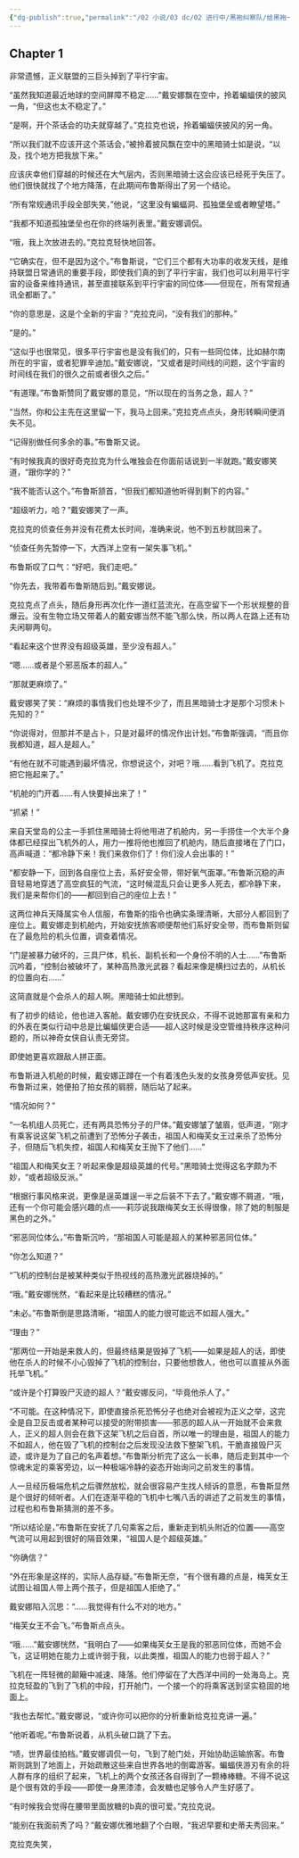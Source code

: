 ```yaml
---
{"dg-publish":true,"permalink":"/02 小说/03 dc/02 进行中/黑袍纠察队/给黑袍一点小小的dc震撼/","noteIcon":""}
---
```


## Chapter 1

非常遗憾，正义联盟的三巨头掉到了平行宇宙。

“虽然我知道最近地球的空间屏障不稳定……”戴安娜飘在空中，拎着蝙蝠侠的披风一角，“但这也太不稳定了。”

“是啊，开个茶话会的功夫就穿越了。”克拉克也说，拎着蝙蝠侠披风的另一角。

“所以我们就不应该开这个茶话会，”被拎着披风飘在空中的黑暗骑士如是说，“以及，找个地方把我放下来。”

应该庆幸他们穿越的时候还在大气层内，否则黑暗骑士这会应该已经死于失压了。他们很快就找了个地方降落，在此期间布鲁斯得出了另一个结论。

“所有常规通讯手段全部失笑，”他说，“这里没有蝙蝠洞、孤独堡垒或者瞭望塔。”

“我都不知道孤独堡垒也在你的终端列表里。”戴安娜调侃。

“哦，我上次放进去的。”克拉克轻快地回答。

“它确实在，但不是因为这个。”布鲁斯说，“它们三个都有大功率的收发天线，是维持联盟日常通讯的重要手段，即使我们真的到了平行宇宙，我们也可以利用平行宇宙的设备来维持通讯，甚至直接联系到平行宇宙的同位体——但现在，所有常规通讯全都断了。”

“你的意思是，这是个全新的宇宙？”克拉克问，“没有我们的那种。”

“是的。”

“这似乎也很常见，很多平行宇宙也是没有我们的，只有一些同位体，比如赫尔南所在的宇宙，或者犯罪辛迪加。”戴安娜说，“又或者是时间线的问题，这个宇宙的时间线在我们的很久之前或者很久之后。”

“有道理。”布鲁斯赞同了戴安娜的意见，“所以现在的当务之急，超人？”

“当然，你和公主先在这里留一下，我马上回来。”克拉克点点头，身形转瞬间便消失不见。

“记得别做任何多余的事。”布鲁斯又说。

“有时候我真的很好奇克拉克为什么唯独会在你面前话说到一半就跑。”戴安娜笑道，“跟你学的？”

“我不能否认这个。”布鲁斯颔首，“但我们都知道他听得到剩下的内容。”

“超级听力，哈？”戴安娜笑了一声。

克拉克的侦查任务并没有花费太长时间，准确来说，他不到五秒就回来了。

“侦查任务先暂停一下，大西洋上空有一架失事飞机。”

布鲁斯叹了口气：“好吧，我们走吧。”

“你先去，我带着布鲁斯随后到。”戴安娜说。

克拉克点了点头，随后身形再次化作一道红蓝流光，在高空留下一个形状规整的音爆云。没有生物立场又带着人的戴安娜当然不能飞那么快，所以两人在路上还有功夫闲聊两句。

“看起来这个世界没有超级英雄，至少没有超人。”

“嗯……或者是个邪恶版本的超人。”

“那就更麻烦了。”

戴安娜笑了笑：“麻烦的事情我们也处理不少了，而且黑暗骑士才是那个习惯未卜先知的？”

“你说得对，但那并不是占卜，只是对最坏的情况作出计划。”布鲁斯强调，“而且你我都知道，超人是超人。”

“有他在就不可能遇到最坏情况，你想说这个，对吧？哦……看到飞机了。克拉克把它拖起来了。”

“机舱的门开着……有人快要掉出来了！”

“抓紧！”

来自天堂岛的公主一手抓住黑暗骑士将他甩进了机舱内，另一手捞住一个大半个身体都已经探出飞机外的人，用力一推将他也推回了机舱内，随后直接堵在了门口，高声喊道：“都冷静下来！我们来救你们了！你们没人会出事的！”

“都安静一下，回到各自座位上去，系好安全带，带好氧气面罩。”布鲁斯沉稳的声音轻易地穿透了高空疯狂的气流，“这时候混乱只会让更多人死去，都冷静下来，我们是来帮你们的——都回到自己的座位上去！”

这两位神兵天降属实令人信服，布鲁斯的指令也确实条理清晰，大部分人都回到了座位上。戴安娜走到机舱内，开始安抚旅客顺便帮他们系好安全带，而布鲁斯则留在了最危险的机头位置，调查着情况。

“门是被暴力破坏的，三具尸体，机长、副机长和一个身份不明的人士……”布鲁斯沉吟着，“控制台被破坏了，某种高热激光武器？看起来像是横扫过去的，从机长的位置向右……”

这简直就是个会杀人的超人啊。黑暗骑士如此想到。

有了初步的结论，他也进入客舱。戴安娜仍在安抚民众，不得不说她那富有亲和力的外表在类似行动中总是比蝙蝠侠更合适——超人这时候是没空管维持秩序这种问题的，所以神奇女侠自认责无旁贷。

即使她更喜欢跟敌人拼正面。

布鲁斯进入机舱的时候，戴安娜正蹲在一个有着浅色头发的女孩身旁低声安抚。见布鲁斯过来，她便拍了拍女孩的肩膀，随后站了起来。

“情况如何？”

“一名机组人员死亡，还有两具恐怖分子的尸体。”戴安娜皱了皱眉，低声道，“刚才有乘客说这架飞机之前遭到了恐怖分子袭击，祖国人和梅芙女王过来杀了恐怖分子，但随后飞机失控，祖国人和梅芙女王抛下了他们……”

“祖国人和梅芙女王？听起来像是超级英雄的代号。”黑暗骑士觉得这名字颇为不妙，“或者超级反派。”

“根据行事风格来说，更像是逞英雄逞一半之后装不下去了。”戴安娜不屑道，“哦，还有一个你可能会感兴趣的点——莉莎说我跟梅芙女王长得很像，除了她的制服是黑色的之外。”

“邪恶同位体么，”布鲁斯沉吟，“那祖国人可能是超人的某种邪恶同位体。”

“你怎么知道？”

“飞机的控制台是被某种类似于热视线的高热激光武器烧掉的。”

“哦。”戴安娜恍然，“看起来是比较糟糕的情况。”

“未必。”布鲁斯倒是思路清晰，“祖国人的能力很可能远不如超人强大。”

“理由？”

“那两位一开始是来救人的，但最终结果是毁掉了飞机——如果是超人的话，即使他在杀人的时候不小心毁掉了飞机的控制台，只要他想救人，他也可以直接从外面托举飞机。”

“或许是个打算毁尸灭迹的超人？”戴安娜反问，“毕竟他杀人了。”

“不可能。在这种情况下，即使直接杀死恐怖分子也绝对会被视为正义之举，这完全是自卫反击或者某种可以接受的附带损害——邪恶的超人从一开始就不会来救人，正义的超人则会在救下这架飞机之后自首，所以唯一的理由是，祖国人的能力不如超人，他在毁了飞机的控制台之后发现没法救下整架飞机，干脆直接毁尸灭迹，或许是为了自己的名声着想。”布鲁斯分析完了这么一长串，随后走到其中一个惊魂未定的乘客旁边，以一种极端冷静的姿态开始询问之前发生的事情。

人一旦经历极端危机之后骤然放松，就会很容易产生找人倾诉的意愿，布鲁斯显然是个很好的倾听者。人们在逐渐平稳的飞机中七嘴八舌的讲述了之前发生的事情，过程也和布鲁斯猜测的差不多。

“所以结论是，”布鲁斯在安抚了几句乘客之后，重新走到机头附近的位置——高空气流可以用起到很好的隔音效果，“祖国人是个超级英雄。”

“你确信？”

“外在形象是这样的，实际人品存疑。”布鲁斯无奈，“有个很有趣的点是，梅芙女王试图让祖国人带上两个孩子，但是祖国人拒绝了。”

戴安娜陷入沉思：“……我觉得有什么不对的地方。”

“梅芙女王不会飞。”布鲁斯点点头。

“哦……”戴安娜恍然，“我明白了——如果梅芙女王是我的邪恶同位体，而她不会飞，这证明她在能力上或许弱于我，以此类推，祖国人的能力也弱于超人？”

飞机在一阵轻微的颠簸中减速、降落。他们停留在了大西洋中间的一处海岛上。克拉克轻盈的飞到了飞机的中段，打开舱门，一个接一个的将乘客送到坚实稳固的地面上。

“我也去帮忙。”戴安娜说，“或许你可以把你的分析重新给克拉克讲一遍。”

“他听着呢。”布鲁斯说着，从机头破口跳了下去。

“啧，世界最佳拍档。”戴安娜调侃一句，飞到了舱门处，开始协助运输旅客。布鲁斯则跳到了地面上，开始疏散这些来自世界各地的倒霉游客。蝙蝠侠游刃有余的将人群有序的组织了起来，飞机上的两个女孩还各自得到了一颗棒棒糖。不得不说这是个很有效的手段——即使一身黑漆漆，会发糖也足够令人产生好感了。

“有时候我会觉得在腰带里面放糖的b真的很可爱。”克拉克说。

“能别在我面前秀了吗？”戴安娜优雅地翻了个白眼，“我迟早要和史蒂夫秀回来。”

克拉克失笑，